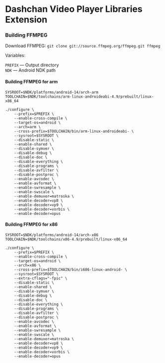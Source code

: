 # Dashchan Video Player Libraries Extension

### Building FFMPEG

Download FFMPEG: `git clone git://source.ffmpeg.org/ffmpeg.git ffmpeg`

Variables:

`PREFIX` — Output directory  
`NDK` — Android NDK path

#### Building FFMPEG for arm

```
SYSROOT=$NDK/platforms/android-14/arch-arm
TOOLCHAIN=$NDK/toolchains/arm-linux-androideabi-4.9/prebuilt/linux-x86_64

./configure \
	--prefix=$PREFIX \
	--enable-cross-compile \
	--target-os=android \
	--arch=arm \
	--cross-prefix=$TOOLCHAIN/bin/arm-linux-androideabi- \
	--sysroot=$SYSROOT \
	--disable-static \
	--enable-shared \
	--disable-symver \
	--disable-debug \
	--disable-doc \
	--disable-everything \
	--disable-programs \
	--disable-avfilter \
	--disable-postproc \
	--enable-avcodec \
	--enable-avformat \
	--enable-swresample \
	--enable-swscale \
	--enable-demuxer=matroska \
	--enable-decoder=vp8 \
	--enable-decoder=vp9 \
	--enable-decoder=vorbis \
	--enable-decoder=opus
```

#### Building FFMPEG for x86

```
SYSROOT=$NDK/platforms/android-14/arch-x86
TOOLCHAIN=$NDK/toolchains/x86-4.9/prebuilt/linux-x86_64

./configure \
	--prefix=$PREFIX \
	--enable-cross-compile \
	--target-os=android \
	--arch=x86 \
	--cross-prefix=$TOOLCHAIN/bin/i686-linux-android- \
	--sysroot=$SYSROOT \
	--extra-cflags="-fpic" \
	--disable-static \
	--enable-shared \
	--disable-symver \
	--disable-debug \
	--disable-doc \
	--disable-everything \
	--disable-programs \
	--disable-avfilter \
	--disable-postproc \
	--enable-avcodec \
	--enable-avformat \
	--enable-swresample \
	--enable-swscale \
	--enable-demuxer=matroska \
	--enable-decoder=vp8 \
	--enable-decoder=vp9 \
	--enable-decoder=vorbis \
	--enable-decoder=opus
```